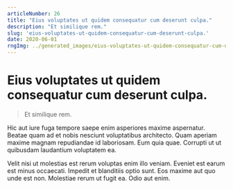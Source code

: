 ```yaml
---
articleNumber: 26
title: "Eius voluptates ut quidem consequatur cum deserunt culpa."
description: "Et similique rem."
slug: 'eius-voluptates-ut-quidem-consequatur-cum-deserunt-culpa.'
date: 2020-06-01
rngImg: ../generated_images/eius-voluptates-ut-quidem-consequatur-cum-deserunt-culpa..jpg
---
```


# Eius voluptates ut quidem consequatur cum deserunt culpa.

> Et similique rem.

Hic aut iure fuga tempore saepe enim asperiores maxime aspernatur. Beatae quam ad et nobis nesciunt voluptatibus architecto. Quam aperiam maxime magnam repudiandae id laboriosam. Eum quia quae. Corrupti ut ut quibusdam laudantium voluptatem ea.
 Velit nisi ut molestias est rerum voluptas enim illo veniam. Eveniet est earum est minus occaecati. Impedit et blanditiis optio sunt. Eos maxime aut quo unde est non. Molestiae rerum ut fugit ea. Odio aut enim.

